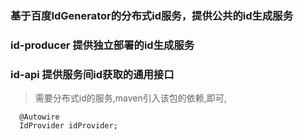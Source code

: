 ### 基于百度IdGenerator的分布式id服务，提供公共的id生成服务

### id-producer 提供独立部署的id生成服务

### id-api 提供服务间id获取的通用接口
> 需要分布式id的服务,maven引入该包的依赖,即可,
```
  @Autowire
  IdProvider idProvider;
```